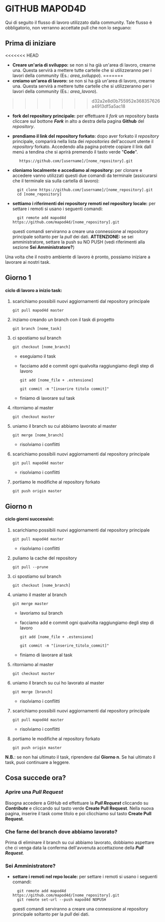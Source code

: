 # GITHUB MAPOD4D

Qui di seguito il flusso di lavoro utilizzato dalla community. Tale flusso è obbligatorio, non verranno accettate pull che non lo seguano:

## Prima di iniziare

<<<<<<< HEAD
- **Creare un'aria di sviluppo:** se non si ha già un'area di lavoro, crearne una. Questa servirà a mettere tutte cartelle che si utilizzeranno per i lavori della community (Es.: _area_sviluppo_).
=======
- **creiamo un'area di lavoro:** se non si ha già un'area di lavoro, crearne una. Questa servirà a mettere tutte cartelle che si utilizzeranno per i lavori della community (Es.: _area_lavoro_).
>>>>>>> d32a2e8d0b755952e368357626a4913df5a5ac18

- **fork del repository principale:** per effettuare il _fork_ un repository basta cliccare sul bottone **_Fork_** in alto a destra della pagina **Github** del _repository_.

- **prendiamo il link del repository forkato:** dopo aver forkato il _repository_ principale, comparirà nella lista dei _repositories_ dell'account utente il _repository_ forkato. Accedendo alla pagina potrete copiare il link dall menú a tendina che si aprirà premendo il tasto verde "**Code**".

         https://github.com/[username]/[nome_repository].git

- **cloniamo localmente e accediamo al repository:** per clonare e accedere vanno utilizzati questi due comandi da terminale (assicurarsi che il terminale sia sulla cartella di lavoro):

        git clone https://github.com/[username]/[nome_repository].git
        cd [nome_repository]

- **settiamo i riferimenti dei repository remoti nel repository locale:** per settare i remoti si usano i seguenti comandi:

        git remote add mapod4d https://github.com/mapod4d/[nome_repository].git

  questi comandi serviranno a creare una connessione al repository principale soltanto per la _pull_ dei dati. **ATTENZIONE:** se sei amministratore, settare la push su NO PUSH (vedi riferimenti alla sezione **Sei Amministratore?**)

Una volta che il nostro ambiente di lavoro è pronto, possiamo iniziare a lavorare ai nostri task.

## Giorno 1

#### ciclo di lavoro a inizio task:

1.  scarichiamo possibili nuovi aggiornamenti dal repository principale

        git pull mapod4d master

1.  inziamo creando un branch con il task di progetto

        git branch [nome_task]

1.  ci spostiamo sul branch

        git checkout [nome_branch]

    - eseguiamo il task
    - facciamo add e commit ogni qualvolta raggiungiamo degli step di lavoro

          git add [nome_file + .estensione]

          git commit -m "[inserire titolo commit]"

    - finiamo di lavorare sul task

1.  ritorniamo al master

        git checkout master

1.  uniamo il branch su cui abbiamo lavorato al master

        git merge [nome_branch]

    - risolviamo i conflitti

1.  scarichiamo possibili nuovi aggiornamenti dal repository principale

        git pull mapod4d master

    - risolviamo i conflitti

1.  portiamo le modifiche al repository forkato

        git push origin master

## Giorno n

#### ciclo giorni successivi:

1.  scarichiamo possibili nuovi aggiornamenti dal repository principale

        git pull mapod4d master

    - risolviamo i conflitti

1.  puliamo la cache del repository

        git pull --prune

1.  ci spostiamo sul branch

        git checkout [nome_branch]

1.  uniamo il master al branch

        git merge master

    - lavoriamo sul branch
    - facciamo add e commit ogni qualvolta raggiungiamo degli step di lavoro

          git add [nome_file + .estensione]

          git commit -m "[inserire_titolo_commit]"

    - finiamo di lavorare al task

1.  ritorniamo al master

        git checkout master

1.  uniamo il branch su cui ho lavorato al master

        git merge [branch]

    - risolviamo i conflitti

1.  scarichiamo possibili nuovi aggiornamenti dal repository principale

        git pull mapod4d master

    - risolviamo i conflitti

1.  portiamo le modifiche al repository forkato

        git push origin master

**N.B.**: se non hai ultimato il task, riprendere dal **Giorno n**. Se hai ultimato il task, puoi continuare a leggere.

## Cosa succede ora?

### Aprire una _Pull Request_

Bisogna accedere a GitHub ed effettuare la **_Pull Request_** cliccando su **_Contribute_** e cliccando sul tasto verde **Create Pull Request**. Nella nuova pagina, inserire il task come titolo e poi clicchiamo sul tasto **Create Pull Request**.

### Che farne del branch dove abbiamo lavorato?

Prima di eliminare il branch su cui abbiamo lavorato, dobbiamo aspettare che ci venga data la conferma dell'avvenuta accettazione della **_Pull Request_**.

### Sei Amministratore?

- **settare i remoti nel repo locale:** per settare i remoti si usano i seguenti comandi:

        git remote add mapod4d https://github.com/mapod4d/[nome_repository].git
        git remote set-url --push mapod4d NOPUSH

  questi comandi serviranno a creare una connessione al repository principale soltanto per la _pull_ dei dati.

